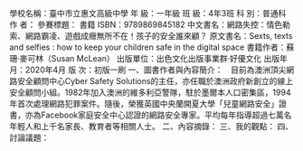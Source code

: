 學校名稱：臺中市立惠文高級中學
年 級：一年級
班 級：4年3班
科 別：普通科
作 者：
參賽標題：
書籍 ISBN：9789869845182
中文書名：網路失控：情色勒索、網路霸凌、遊戲成癮無所不在！孩子的安全誰來顧？
原文書名：Sexts, texts and selfies : how to keep your children safe in the digital space
書籍作者：蘇珊·麥可林（Susan McLean）
出版單位：出色文化出版事業群·好優文化
出版年月：2020年4月
版 次：初版一刷
一、圖書作者與內容簡介：　目前為澳洲頂尖網路安全顧問中心Cyber Safety Solutions的主任，亦任職於澳洲政府新創立的線上安全顧問小組。1982年加入澳洲的維多利亞警隊，駐於墨爾本人口密集區，1994年首次處理網路犯罪案件。隨後，榮獲英國中央蘭開夏大學「兒童網路安全」證書，亦為Facebook家庭安全中心認證的網路安全專家。平均每年指導超過七萬名年輕人和上千名家長、教育者等相關人士。
二、內容摘錄：
三、我的觀點：
四、討論議題：
